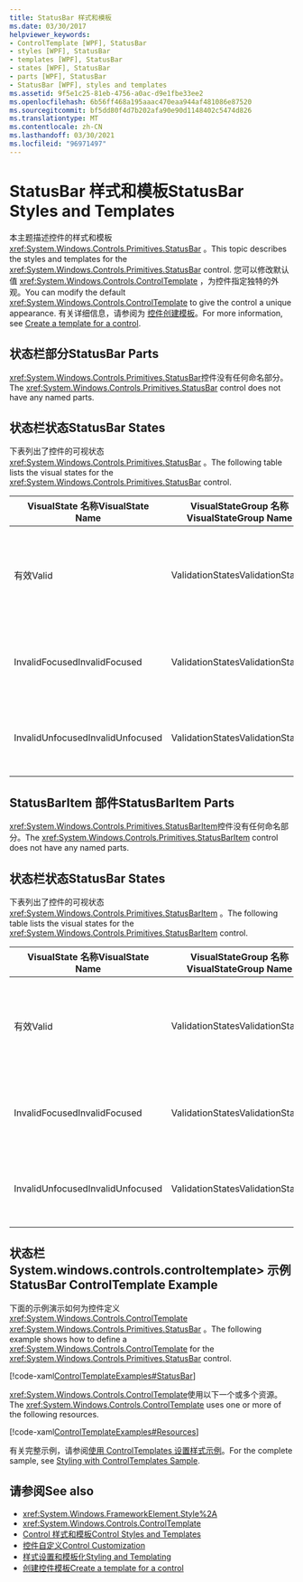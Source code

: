 ```yaml
---
title: StatusBar 样式和模板
ms.date: 03/30/2017
helpviewer_keywords:
- ControlTemplate [WPF], StatusBar
- styles [WPF], StatusBar
- templates [WPF], StatusBar
- states [WPF], StatusBar
- parts [WPF], StatusBar
- StatusBar [WPF], styles and templates
ms.assetid: 9f5e1c25-81eb-4756-a0ac-d9e1fbe33ee2
ms.openlocfilehash: 6b56ff468a195aaac470eaa944af481086e87520
ms.sourcegitcommit: bf5dd80f4d7b202afa90e90d1148402c5474d826
ms.translationtype: MT
ms.contentlocale: zh-CN
ms.lasthandoff: 03/30/2021
ms.locfileid: "96971497"
---
```

# <a name="statusbar-styles-and-templates"></a><span data-ttu-id="245a7-102">StatusBar 样式和模板</span><span class="sxs-lookup"><span data-stu-id="245a7-102">StatusBar Styles and Templates</span></span>
<span data-ttu-id="245a7-103">本主题描述控件的样式和模板 <xref:System.Windows.Controls.Primitives.StatusBar> 。</span><span class="sxs-lookup"><span data-stu-id="245a7-103">This topic describes the styles and templates for the <xref:System.Windows.Controls.Primitives.StatusBar> control.</span></span> <span data-ttu-id="245a7-104">您可以修改默认值 <xref:System.Windows.Controls.ControlTemplate> ，为控件指定独特的外观。</span><span class="sxs-lookup"><span data-stu-id="245a7-104">You can modify the default <xref:System.Windows.Controls.ControlTemplate> to give the control a unique appearance.</span></span> <span data-ttu-id="245a7-105">有关详细信息，请参阅为 [控件创建模板](/dotnet/desktop-wpf/themes/how-to-create-apply-template)。</span><span class="sxs-lookup"><span data-stu-id="245a7-105">For more information, see [Create a template for a control](/dotnet/desktop-wpf/themes/how-to-create-apply-template).</span></span>  
  
## <a name="statusbar-parts"></a><span data-ttu-id="245a7-106">状态栏部分</span><span class="sxs-lookup"><span data-stu-id="245a7-106">StatusBar Parts</span></span>  
 <span data-ttu-id="245a7-107"><xref:System.Windows.Controls.Primitives.StatusBar>控件没有任何命名部分。</span><span class="sxs-lookup"><span data-stu-id="245a7-107">The <xref:System.Windows.Controls.Primitives.StatusBar> control does not have any named parts.</span></span>  
  
## <a name="statusbar-states"></a><span data-ttu-id="245a7-108">状态栏状态</span><span class="sxs-lookup"><span data-stu-id="245a7-108">StatusBar States</span></span>  
 <span data-ttu-id="245a7-109">下表列出了控件的可视状态 <xref:System.Windows.Controls.Primitives.StatusBar> 。</span><span class="sxs-lookup"><span data-stu-id="245a7-109">The following table lists the visual states for the <xref:System.Windows.Controls.Primitives.StatusBar> control.</span></span>  
  
|<span data-ttu-id="245a7-110">VisualState 名称</span><span class="sxs-lookup"><span data-stu-id="245a7-110">VisualState Name</span></span>|<span data-ttu-id="245a7-111">VisualStateGroup 名称</span><span class="sxs-lookup"><span data-stu-id="245a7-111">VisualStateGroup Name</span></span>|<span data-ttu-id="245a7-112">描述</span><span class="sxs-lookup"><span data-stu-id="245a7-112">Description</span></span>|  
|-|-|-|  
|<span data-ttu-id="245a7-113">有效</span><span class="sxs-lookup"><span data-stu-id="245a7-113">Valid</span></span>|<span data-ttu-id="245a7-114">ValidationStates</span><span class="sxs-lookup"><span data-stu-id="245a7-114">ValidationStates</span></span>|<span data-ttu-id="245a7-115">控件使用 <xref:System.Windows.Controls.Validation> 类， <xref:System.Windows.Controls.Validation.HasError%2A?displayProperty=nameWithType> 附加属性为 `false` 。</span><span class="sxs-lookup"><span data-stu-id="245a7-115">The control uses the <xref:System.Windows.Controls.Validation> class and the <xref:System.Windows.Controls.Validation.HasError%2A?displayProperty=nameWithType> attached property is `false`.</span></span>|  
|<span data-ttu-id="245a7-116">InvalidFocused</span><span class="sxs-lookup"><span data-stu-id="245a7-116">InvalidFocused</span></span>|<span data-ttu-id="245a7-117">ValidationStates</span><span class="sxs-lookup"><span data-stu-id="245a7-117">ValidationStates</span></span>|<span data-ttu-id="245a7-118"><xref:System.Windows.Controls.Validation.HasError%2A?displayProperty=nameWithType>附加属性是 `true` 控件具有焦点。</span><span class="sxs-lookup"><span data-stu-id="245a7-118">The <xref:System.Windows.Controls.Validation.HasError%2A?displayProperty=nameWithType> attached property is `true` has the control has focus.</span></span>|  
|<span data-ttu-id="245a7-119">InvalidUnfocused</span><span class="sxs-lookup"><span data-stu-id="245a7-119">InvalidUnfocused</span></span>|<span data-ttu-id="245a7-120">ValidationStates</span><span class="sxs-lookup"><span data-stu-id="245a7-120">ValidationStates</span></span>|<span data-ttu-id="245a7-121"><xref:System.Windows.Controls.Validation.HasError%2A?displayProperty=nameWithType>附加属性是 `true` 控件没有焦点。</span><span class="sxs-lookup"><span data-stu-id="245a7-121">The <xref:System.Windows.Controls.Validation.HasError%2A?displayProperty=nameWithType> attached property is `true` has the control does not have focus.</span></span>|  
  
## <a name="statusbaritem-parts"></a><span data-ttu-id="245a7-122">StatusBarItem 部件</span><span class="sxs-lookup"><span data-stu-id="245a7-122">StatusBarItem Parts</span></span>  
 <span data-ttu-id="245a7-123"><xref:System.Windows.Controls.Primitives.StatusBarItem>控件没有任何命名部分。</span><span class="sxs-lookup"><span data-stu-id="245a7-123">The <xref:System.Windows.Controls.Primitives.StatusBarItem> control does not have any named parts.</span></span>  
  
## <a name="statusbar-states"></a><span data-ttu-id="245a7-124">状态栏状态</span><span class="sxs-lookup"><span data-stu-id="245a7-124">StatusBar States</span></span>  
 <span data-ttu-id="245a7-125">下表列出了控件的可视状态 <xref:System.Windows.Controls.Primitives.StatusBarItem> 。</span><span class="sxs-lookup"><span data-stu-id="245a7-125">The following table lists the visual states for the <xref:System.Windows.Controls.Primitives.StatusBarItem> control.</span></span>  
  
|<span data-ttu-id="245a7-126">VisualState 名称</span><span class="sxs-lookup"><span data-stu-id="245a7-126">VisualState Name</span></span>|<span data-ttu-id="245a7-127">VisualStateGroup 名称</span><span class="sxs-lookup"><span data-stu-id="245a7-127">VisualStateGroup Name</span></span>|<span data-ttu-id="245a7-128">描述</span><span class="sxs-lookup"><span data-stu-id="245a7-128">Description</span></span>|  
|-|-|-|  
|<span data-ttu-id="245a7-129">有效</span><span class="sxs-lookup"><span data-stu-id="245a7-129">Valid</span></span>|<span data-ttu-id="245a7-130">ValidationStates</span><span class="sxs-lookup"><span data-stu-id="245a7-130">ValidationStates</span></span>|<span data-ttu-id="245a7-131">控件使用 <xref:System.Windows.Controls.Validation> 类， <xref:System.Windows.Controls.Validation.HasError%2A?displayProperty=nameWithType> 附加属性为 `false` 。</span><span class="sxs-lookup"><span data-stu-id="245a7-131">The control uses the <xref:System.Windows.Controls.Validation> class and the <xref:System.Windows.Controls.Validation.HasError%2A?displayProperty=nameWithType> attached property is `false`.</span></span>|  
|<span data-ttu-id="245a7-132">InvalidFocused</span><span class="sxs-lookup"><span data-stu-id="245a7-132">InvalidFocused</span></span>|<span data-ttu-id="245a7-133">ValidationStates</span><span class="sxs-lookup"><span data-stu-id="245a7-133">ValidationStates</span></span>|<span data-ttu-id="245a7-134"><xref:System.Windows.Controls.Validation.HasError%2A?displayProperty=nameWithType>附加属性是 `true` 控件具有焦点。</span><span class="sxs-lookup"><span data-stu-id="245a7-134">The <xref:System.Windows.Controls.Validation.HasError%2A?displayProperty=nameWithType> attached property is `true` has the control has focus.</span></span>|  
|<span data-ttu-id="245a7-135">InvalidUnfocused</span><span class="sxs-lookup"><span data-stu-id="245a7-135">InvalidUnfocused</span></span>|<span data-ttu-id="245a7-136">ValidationStates</span><span class="sxs-lookup"><span data-stu-id="245a7-136">ValidationStates</span></span>|<span data-ttu-id="245a7-137"><xref:System.Windows.Controls.Validation.HasError%2A?displayProperty=nameWithType>附加属性是 `true` 控件没有焦点。</span><span class="sxs-lookup"><span data-stu-id="245a7-137">The <xref:System.Windows.Controls.Validation.HasError%2A?displayProperty=nameWithType> attached property is `true` has the control does not have focus.</span></span>|  
  
## <a name="statusbar-controltemplate-example"></a><span data-ttu-id="245a7-138">状态栏 System.windows.controls.controltemplate> 示例</span><span class="sxs-lookup"><span data-stu-id="245a7-138">StatusBar ControlTemplate Example</span></span>  
 <span data-ttu-id="245a7-139">下面的示例演示如何为控件定义 <xref:System.Windows.Controls.ControlTemplate> <xref:System.Windows.Controls.Primitives.StatusBar> 。</span><span class="sxs-lookup"><span data-stu-id="245a7-139">The following example shows how to define a <xref:System.Windows.Controls.ControlTemplate> for the <xref:System.Windows.Controls.Primitives.StatusBar> control.</span></span>  
  
 [!code-xaml[ControlTemplateExamples#StatusBar](~/samples/snippets/csharp/VS_Snippets_Wpf/ControlTemplateExamples/CS/resources/statusbar.xaml#statusbar)]  
  
 <span data-ttu-id="245a7-140"><xref:System.Windows.Controls.ControlTemplate>使用以下一个或多个资源。</span><span class="sxs-lookup"><span data-stu-id="245a7-140">The <xref:System.Windows.Controls.ControlTemplate> uses one or more of the following resources.</span></span>  
  
 [!code-xaml[ControlTemplateExamples#Resources](~/samples/snippets/csharp/VS_Snippets_Wpf/ControlTemplateExamples/CS/resources/shared.xaml#resources)]  
  
 <span data-ttu-id="245a7-141">有关完整示例，请参阅[使用 ControlTemplates 设置样式示例](https://github.com/Microsoft/WPF-Samples/tree/master/Styles%20&%20Templates/IntroToStylingAndTemplating)。</span><span class="sxs-lookup"><span data-stu-id="245a7-141">For the complete sample, see [Styling with ControlTemplates Sample](https://github.com/Microsoft/WPF-Samples/tree/master/Styles%20&%20Templates/IntroToStylingAndTemplating).</span></span>  
  
## <a name="see-also"></a><span data-ttu-id="245a7-142">请参阅</span><span class="sxs-lookup"><span data-stu-id="245a7-142">See also</span></span>

- <xref:System.Windows.FrameworkElement.Style%2A>
- <xref:System.Windows.Controls.ControlTemplate>
- [<span data-ttu-id="245a7-143">Control 样式和模板</span><span class="sxs-lookup"><span data-stu-id="245a7-143">Control Styles and Templates</span></span>](control-styles-and-templates.md)
- [<span data-ttu-id="245a7-144">控件自定义</span><span class="sxs-lookup"><span data-stu-id="245a7-144">Control Customization</span></span>](control-customization.md)
- [<span data-ttu-id="245a7-145">样式设置和模板化</span><span class="sxs-lookup"><span data-stu-id="245a7-145">Styling and Templating</span></span>](/dotnet/desktop-wpf/fundamentals/styles-templates-overview)
- [<span data-ttu-id="245a7-146">创建控件模板</span><span class="sxs-lookup"><span data-stu-id="245a7-146">Create a template for a control</span></span>](/dotnet/desktop-wpf/themes/how-to-create-apply-template)
